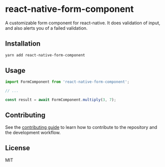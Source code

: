 # react-native-form-component

A customizable form component for react-native. It does validation of input, and also alerts you of a failed validation.

## Installation

```sh
yarn add react-native-form-component
```

## Usage

```js
import FormComponent from 'react-native-form-component';

// ...

const result = await FormComponent.multiply(3, 7);
```

## Contributing

See the [contributing guide](CONTRIBUTING.md) to learn how to contribute to the repository and the development workflow.

## License

MIT
